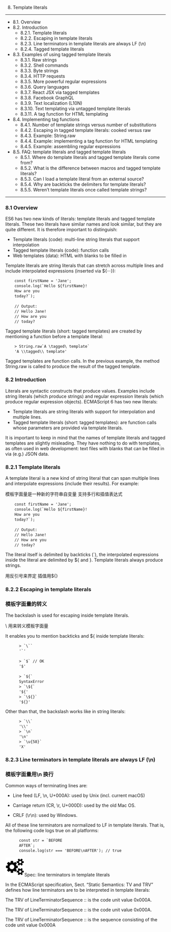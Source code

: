 8. Template literals
---
* 8.1. Overview
* 8.2. Introduction
  * 8.2.1. Template literals
  * 8.2.2. Escaping in template literals
  * 8.2.3. Line terminators in template literals are always LF (\n)
  * 8.2.4. Tagged template literals
* 8.3. Examples of using tagged template literals
  * 8.3.1. Raw strings
  * 8.3.2. Shell commands
  * 8.3.3. Byte strings
  * 8.3.4. HTTP requests
  * 8.3.5. More powerful regular expressions
  * 8.3.6. Query languages
  * 8.3.7. React JSX via tagged templates
  * 8.3.8. Facebook GraphQL
  * 8.3.9. Text localization (L10N)
  * 8.3.10. Text templating via untagged template literals
  * 8.3.11. A tag function for HTML templating
* 8.4. Implementing tag functions
  * 8.4.1. Number of template strings versus number of substitutions
  * 8.4.2. Escaping in tagged template literals: cooked versus raw
  * 8.4.3. Example: String.raw
  * 8.4.4. Example: implementing a tag function for HTML templating
  * 8.4.5. Example: assembling regular expressions
* 8.5. FAQ: template literals and tagged template literals
  * 8.5.1. Where do template literals and tagged template literals come from?
  * 8.5.2. What is the difference between macros and tagged template literals?
  * 8.5.3. Can I load a template literal from an external source?
  * 8.5.4. Why are backticks the delimiters for template literals?
  * 8.5.5. Weren’t template literals once called template strings?

---

### 8.1 Overview

ES6 has two new kinds of literals: template literals and tagged template literals. These two literals have similar names and look similar, but they are quite different. It is therefore important to distinguish:

* Template literals (code): multi-line string literals that support interpolation
* Tagged template literals (code): function calls
* Web templates (data): HTML with blanks to be filled in

Template literals are string literals that can stretch across multiple lines and include interpolated expressions (inserted via ${···}):

        const firstName = 'Jane';
        console.log(`Hello ${firstName}!
        How are you
        today?`);

        // Output:
        // Hello Jane!
        // How are you
        // today?

Tagged template literals (short: tagged templates) are created by mentioning a function before a template literal:

        > String.raw`A \tagged\ template`
        'A \\tagged\\ template'

Tagged templates are function calls. In the previous example, the method String.raw is called to produce the result of the tagged template.

### 8.2 Introduction

Literals are syntactic constructs that produce values. Examples include string literals (which produce strings) and regular expression literals (which produce regular expression objects). ECMAScript 6 has two new literals:

* Template literals are string literals with support for interpolation and multiple lines.
* Tagged template literals (short: tagged templates): are function calls whose parameters are provided via template literals.

It is important to keep in mind that the names of template literals and tagged templates are slightly misleading. They have nothing to do with templates, as often used in web development: text files with blanks that can be filled in via (e.g.) JSON data.

### 8.2.1 Template literals

A template literal is a new kind of string literal that can span multiple lines and interpolate expressions (include their results). For example:

模板字面量是一种新的字符串自变量 支持多行和插值表达式

        const firstName = 'Jane';
        console.log(`Hello ${firstName}!
        How are you
        today?`);

        // Output:
        // Hello Jane!
        // How are you
        // today?

The literal itself is delimited by backticks (`), the interpolated expressions inside the literal are delimited by ${ and }. Template literals always produce strings.

用反引号来界定 插值用${}

### 8.2.2 Escaping in template literals
### 模板字面量的转义

The backslash is used for escaping inside template literals.

\ 用来转义模板字面量

It enables you to mention backticks and ${ inside template literals:

          > `\``
          '`'

          > `$` // OK
          '$'

          > `${`
          SyntaxError
          > `\${`
          '${'
          > `\${}`
          '${}'

Other than that, the backslash works like in string literals:

          > `\\`
          '\\'
          > `\n`
          '\n'
          > `\u{58}`
          'X'

### 8.2.3 Line terminators in template literals are always LF (\n)
### 模板字面量用\n 换行

Common ways of terminating lines are:

* Line feed (LF, \n, U+000A): used by Unix (incl. current macOS)

* Carriage return (CR, \r, U+000D): used by the old Mac OS.

* CRLF (\r\n): used by Windows.

All of these line terminators are normalized to LF in template literals. That is, the following code logs true on all platforms:

          const str = `BEFORE
          AFTER`;
          console.log(str === 'BEFORE\nAFTER'); // true

<img src="./leanpub_gears.png" width="60" >Spec: line terminators in template literals

In the ECMAScript specification, Sect. “Static Semantics: TV and TRV” defines how line terminators are to be interpreted in template literals:

The TRV of LineTerminatorSequence :: <LF> is the code unit value 0x000A.

The TRV of LineTerminatorSequence :: <CR> is the code unit value 0x000A.

The TRV of LineTerminatorSequence :: <CR><LF> is the sequence consisting of the code unit value 0x000A
